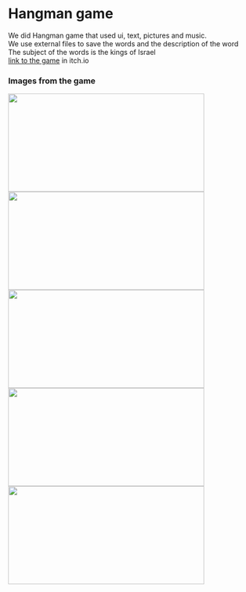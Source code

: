 <h1>Hangman game</h1>
<div>We did Hangman game that used ui, text, pictures and music.</div>
<div>We use external files to save the words and the description of the word</div>
<div>The subject of the words is the kings of Israel</div>
<a href="https://shaykeshok.itch.io/hangman" target=_blank">link to the game</a> in itch.io
<h3>Images from the game</h3>
<img src="https://github.com/shaykeshok/unity-Ex3/blob/master/images/Capture1.PNG" width="400px" height="200px">
<img src="https://github.com/shaykeshok/unity-Ex3/blob/master/images/Capture2.PNG" width="400px" height="200px">
<img src="https://github.com/shaykeshok/unity-Ex3/blob/master/images/Capture3.PNG" width="400px" height="200px">
<img src="https://github.com/shaykeshok/unity-Ex3/blob/master/images/Capture4.PNG" width="400px" height="200px">
<img src="https://github.com/shaykeshok/unity-Ex3/blob/master/images/Capture.PNG" width="400px" height="200px">
